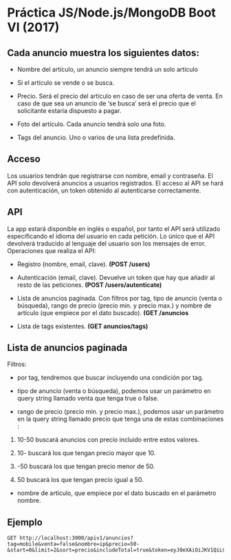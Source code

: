 # Práctica JS/Node.js/MongoDB Boot VI (2017)

## Cada anuncio muestra los siguientes datos:

* Nombre del artículo, un anuncio siempre tendrá un solo artículo

* Si el artículo se vende o se busca.

* Precio. Será el precio del artículo en caso 
de ser una oferta de venta. En caso de que
sea un anuncio de ‘se busca’ será el precio que el solicitante estaría dispuesto a
pagar.

* Foto del artículo. Cada anuncio tendrá solo una foto. 

* Tags del anuncio. Uno o varios de una lista predefinida. 


## Acceso

Los usuarios tendrán que registrarse con nombre, email y contraseña.  El API solo devolverá
anuncios a usuarios registrados.
El acceso al API se hará con autenticación, un token obtenido al autenticarse correctamente.


## API

La app estará disponible en inglés o español, por tanto el API será utilizado especificando el idioma del usuario en cada petición. Lo único que el API devolverá traducido al lenguaje del usuario son los mensajes de error.
Operaciones que realiza el API:

* Registro (nombre, email, clave). **(POST /users)**

* Autenticación (email, clave). Devuelve un token que hay que añadir al resto de las peticiones. **(POST /users/autenticate)**

* Lista de anuncios paginada. Con filtros por tag, tipo de anuncio (venta o búsqueda), rango de precio (precio min. y precio max.) y nombre de artículo (que empiece por el dato buscado). **(GET /anuncios**

* Lista de tags existentes. **(GET anuncios/tags)**


## Lista de anuncios paginada
Filtros:
* por tag, tendremos que buscar incluyendo una  condición  por tag.

* tipo de anuncio (venta o búsqueda), podemos usar un parámetro en query string llamado venta que tenga true o false.

* rango de precio (precio min. y precio max.), podemos usar un parámetro en la query string llamado precio que tenga una de estas  combinaciones :

1. 10-50  buscará  anuncios  con  precio  incluido  entre  estos  valores. 

2. 10- buscará los que tengan precio mayor que 10.

3. -50  buscará  los  que  tengan  precio  menor  de  50.

4. 50  buscará  los  que  tengan  precio  igual  a  50.

* nombre de artículo, que empiece por el dato buscado en el parámetro nombre. 

## Ejemplo

```http
GET http://localhost:3000/apiv1/anuncios?tag=mobile&venta=false&nombre=ip&precio=50-&start=0&limit=2&sort=precio&includeTotal=true&token=eyJ0eXAiOiJKV1QiLCJhbGciOiJIUzI1NiJ9.eyJfaWQiOiI1NWZkOWFiZGE4Y2QxZDlhMjQwYzgyMzEiLCJub21icmUiOiJhZG1pbiIsImVtYWlsIjoiamFtZzQ0QGdtYWlsLmNvbSIsImNsYXZlIjoiMTIzIiwiX192IjowfQ.y8wPJhNaS8Vf51ZlX9qZBlrTLGGy4JzDgN2eGSHeQfg
```